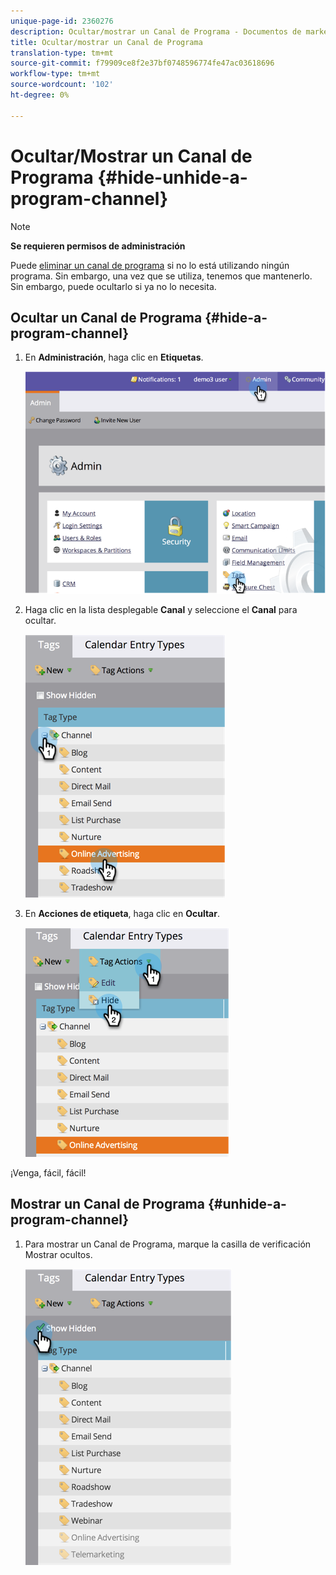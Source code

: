 ```yaml
---
unique-page-id: 2360276
description: Ocultar/mostrar un Canal de Programa - Documentos de marketing - Documentación del producto
title: Ocultar/mostrar un Canal de Programa
translation-type: tm+mt
source-git-commit: f79909ce8f2e37bf0748596774fe47ac03618696
workflow-type: tm+mt
source-wordcount: '102'
ht-degree: 0%

---
```



# Ocultar/Mostrar un Canal de Programa {#hide-unhide-a-program-channel}

>[!NOTE]
>
>**Se requieren permisos de administración**

Puede [eliminar un canal de programa](/help/marketo/product-docs/administration/tags/delete-a-program-channel.md) si no lo está utilizando ningún programa.  Sin embargo, una vez que se utiliza, tenemos que mantenerlo.  Sin embargo, puede ocultarlo si ya no lo necesita.

## Ocultar un Canal de Programa {#hide-a-program-channel}

1. En **Administración**, haga clic en **Etiquetas**.

   ![](assets/image2014-9-24-15-3a45-3a7.png)

1. Haga clic en la lista desplegable **Canal** y seleccione el **Canal** para ocultar.

   ![](assets/image2014-9-24-15-3a45-3a41.png)

1. En **Acciones de etiqueta**, haga clic en **Ocultar**.

   ![](assets/image2014-9-24-15-3a46-3a22.png)

¡Venga, fácil, fácil!

## Mostrar un Canal de Programa {#unhide-a-program-channel}

1. Para mostrar un Canal de Programa, marque la casilla de verificación Mostrar ocultos.

   ![](assets/image2014-9-24-15-3a47-3a24.png)

